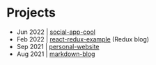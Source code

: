 # Projects
- Jun 2022 |  [social-app-cool](https://github.com/jay-repos/social-app-cool)
- Feb 2022 |  [react-redux-example](https://github.com/jay-repos/react-redux-example) (Redux blog)
- Sep 2021 |  [personal-website](https://github.com/jay-repos/jay-repos.github.io)
- Aug 2021 |  [markdown-blog](https://github.com/jay-repos/markdown-blog)
